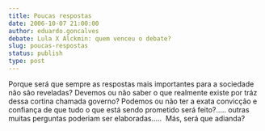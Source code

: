 ```yaml
---
title: Poucas respostas
date: 2006-10-07 21:00:00
author: eduardo.goncalves
debate: Lula X Alckmin: quem venceu o debate?
slug: poucas-respostas
status: publish 
type: post
---
```


Porque será que sempre as respostas mais importantes para a sociedade não são reveladas? Devemos ou não saber o que realmente existe por tráz dessa cortina chamada governo? Podemos ou não ter a exata convicção e confiança de que tudo o que está sendo prometido será feito?..... outras muitas perguntas poderiam ser elaboradas.....  Más, será que adianda?


